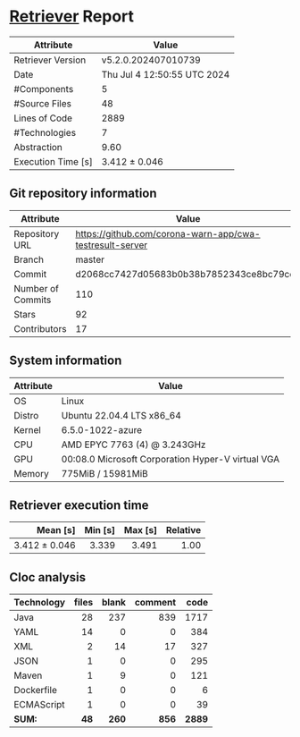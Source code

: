 # [Retriever](https://github.com/PalladioSimulator/Palladio-ReverseEngineering-Retriever) Report
| Attribute          | Value |
| ------------------ | ----- |
| Retriever Version  | v5.2.0.202407010739 |
| Date               | Thu Jul  4 12:50:55 UTC 2024 |
| #Components        | 5 |
| #Source Files      | 48 |
| Lines of Code      | 2889 |
| #Technologies      | 7 |
| Abstraction        | 9.60 |
| Execution Time [s] | 3.412 ± 0.046  |

## Git repository information
|      Attribute    | Value |
| ----------------- | ----- |
| Repository URL    | https://github.com/corona-warn-app/cwa-testresult-server |
| Branch            | master |
| Commit            | d2068cc7427d05683b0b38b7852343ce8bc79cd2 |
| Number of Commits | 110 |
| Stars             | 92 |
| Contributors      | 17 |


## System information
| Attribute | Value |
| --------- | ----- |
| OS | Linux  |
| Distro | Ubuntu 22.04.4 LTS x86_64  |
| Kernel | 6.5.0-1022-azure  |
| CPU | AMD EPYC 7763 (4) @ 3.243GHz  |
| GPU | 00:08.0 Microsoft Corporation Hyper-V virtual VGA  |
| Memory | 775MiB / 15981MiB  |

## Retriever execution time
| Mean [s] | Min [s] | Max [s] | Relative |
|---:|---:|---:|---:|
| 3.412 ± 0.046 | 3.339 | 3.491 | 1.00 |

## Cloc analysis

<!-- github.com/AlDanial/cloc v 1.90  T=0.10 s (619.9 files/s, 49183.6 lines/s) -->

|Technology|files|blank|comment|code|
|:-------|-------:|-------:|-------:|-------:|
|Java|28|237|839|1717|
|YAML|14|0|0|384|
|XML|2|14|17|327|
|JSON|1|0|0|295|
|Maven|1|9|0|121|
|Dockerfile|1|0|0|6|
|ECMAScript|1|0|0|39|
|**SUM:**|**48**|**260**|**856**|**2889**|
